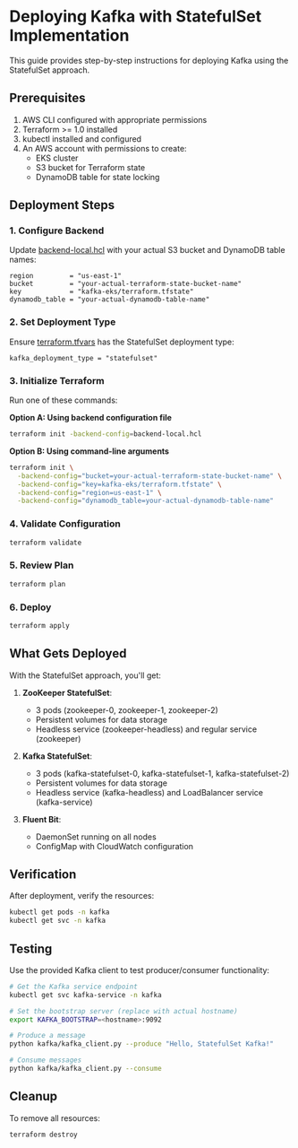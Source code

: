 # Deploying Kafka with StatefulSet Implementation

This guide provides step-by-step instructions for deploying Kafka using the StatefulSet approach.

## Prerequisites

1. AWS CLI configured with appropriate permissions
2. Terraform >= 1.0 installed
3. kubectl installed and configured
4. An AWS account with permissions to create:
   - EKS cluster
   - S3 bucket for Terraform state
   - DynamoDB table for state locking

## Deployment Steps

### 1. Configure Backend

Update [backend-local.hcl](file:///mnt/c/Users/Leke/kafka/kafka-k8s-aws/backend-local.hcl) with your actual S3 bucket and DynamoDB table names:

```hcl
region         = "us-east-1"
bucket         = "your-actual-terraform-state-bucket-name"
key            = "kafka-eks/terraform.tfstate"
dynamodb_table = "your-actual-dynamodb-table-name"
```

### 2. Set Deployment Type

Ensure [terraform.tfvars](file:///mnt/c/Users/Leke/kafka/kafka-k8s-aws/terraform.tfvars) has the StatefulSet deployment type:

```hcl
kafka_deployment_type = "statefulset"
```

### 3. Initialize Terraform

Run one of these commands:

**Option A: Using backend configuration file**
```bash
terraform init -backend-config=backend-local.hcl
```

**Option B: Using command-line arguments**
```bash
terraform init \
  -backend-config="bucket=your-actual-terraform-state-bucket-name" \
  -backend-config="key=kafka-eks/terraform.tfstate" \
  -backend-config="region=us-east-1" \
  -backend-config="dynamodb_table=your-actual-dynamodb-table-name"
```

### 4. Validate Configuration

```bash
terraform validate
```

### 5. Review Plan

```bash
terraform plan
```

### 6. Deploy

```bash
terraform apply
```

## What Gets Deployed

With the StatefulSet approach, you'll get:

1. **ZooKeeper StatefulSet**:
   - 3 pods (zookeeper-0, zookeeper-1, zookeeper-2)
   - Persistent volumes for data storage
   - Headless service (zookeeper-headless) and regular service (zookeeper)

2. **Kafka StatefulSet**:
   - 3 pods (kafka-statefulset-0, kafka-statefulset-1, kafka-statefulset-2)
   - Persistent volumes for data storage
   - Headless service (kafka-headless) and LoadBalancer service (kafka-service)

3. **Fluent Bit**:
   - DaemonSet running on all nodes
   - ConfigMap with CloudWatch configuration

## Verification

After deployment, verify the resources:

```bash
kubectl get pods -n kafka
kubectl get svc -n kafka
```

## Testing

Use the provided Kafka client to test producer/consumer functionality:

```bash
# Get the Kafka service endpoint
kubectl get svc kafka-service -n kafka

# Set the bootstrap server (replace with actual hostname)
export KAFKA_BOOTSTRAP=<hostname>:9092

# Produce a message
python kafka/kafka_client.py --produce "Hello, StatefulSet Kafka!"

# Consume messages
python kafka/kafka_client.py --consume
```

## Cleanup

To remove all resources:

```bash
terraform destroy
```